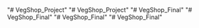 "# VegShop_Project" 
"# VegShop_Project" 
"# VegShop_Final" 
"# VegShop_Final" 
"# VegShop_Final" 
"# VegShop_Final" 
